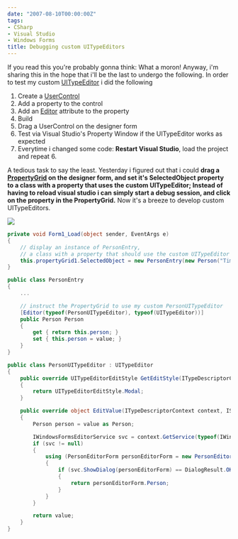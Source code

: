 ```yaml
---
date: "2007-08-10T00:00:00Z"
tags:
- CSharp
- Visual Studio
- Windows Forms
title: Debugging custom UITypeEditors
---
```

If you read this you're probably gonna think: What a moron! Anyway, i'm sharing this in the hope that i'll be the last to undergo the following. In order to test my custom [UITypeEditor](http://msdn2.microsoft.com/en-us/library/system.drawing.design.uitypeeditor.aspx) i did the following

1. Create a [UserControl](http://msdn2.microsoft.com/en-us/library/system.windows.forms.usercontrol.aspx)
2. Add a property to the control 
3. Add an [Editor](http://msdn2.microsoft.com/en-us/library/system.componentmodel.editorattribute.aspx) attribute to the property
4. Build
5. Drag a UserControl on the designer form
6. Test via Visual Studio's Property Window if the UITypeEditor works as expected
7. Everytime i changed some code: **Restart Visual Studio**, load the project and repeat 6.

A tedious task to say the least. Yesterday i figured out that i could **drag a [PropertyGrid](http://msdn2.microsoft.com/en-us/library/system.windows.forms.propertygrid.aspx) on the designer form, and set it's SelectedObject property to a class with a property that uses the custom UITypeEditor; Instead of having to reload visual studio i can simply start a debug session, and click on the property in the PropertyGrid.** Now it's a breeze to develop custom UITypeEditors.

![](http://www.timvw.be/wp-content/images/uitypeeditor.gif)
  
```csharp
private void Form1_Load(object sender, EventArgs e)
{
	// display an instance of PersonEntry,
	// a class with a property that should use the custom UITypeEditor i want to test
	this.propertyGrid1.SelectedObject = new PersonEntry(new Person("Tim", "Van Wassenhove"));
}

public class PersonEntry
{
	...

	// instruct the PropertyGrid to use my custom PersonUITypeEditor
	[Editor(typeof(PersonUITypeEditor), typeof(UITypeEditor))]
	public Person Person
	{
		get { return this.person; }
		set { this.person = value; }
	}
}

public class PersonUITypeEditor : UITypeEditor
{
	public override UITypeEditorEditStyle GetEditStyle(ITypeDescriptorContext context)
	{
		return UITypeEditorEditStyle.Modal;
	}

	public override object EditValue(ITypeDescriptorContext context, IServiceProvider provider, object value)
	{
		Person person = value as Person;

		IWindowsFormsEditorService svc = context.GetService(typeof(IWindowsFormsEditorService)) as IWindowsFormsEditorService;
		if (svc != null)
		{
			using (PersonEditorForm personEditorForm = new PersonEditorForm(person))
			{
				if (svc.ShowDialog(personEditorForm) == DialogResult.OK)
				{
					return personEditorForm.Person;
				}
			}
		}

		return value;
	}
}
```
